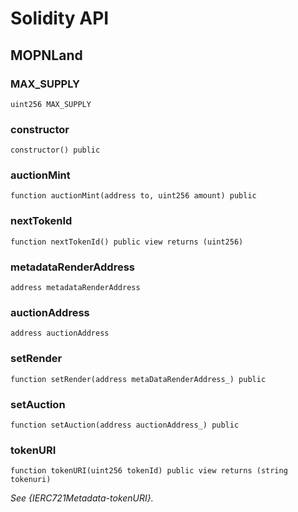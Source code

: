 # Solidity API

## MOPNLand

### MAX_SUPPLY

```solidity
uint256 MAX_SUPPLY
```

### constructor

```solidity
constructor() public
```

### auctionMint

```solidity
function auctionMint(address to, uint256 amount) public
```

### nextTokenId

```solidity
function nextTokenId() public view returns (uint256)
```

### metadataRenderAddress

```solidity
address metadataRenderAddress
```

### auctionAddress

```solidity
address auctionAddress
```

### setRender

```solidity
function setRender(address metaDataRenderAddress_) public
```

### setAuction

```solidity
function setAuction(address auctionAddress_) public
```

### tokenURI

```solidity
function tokenURI(uint256 tokenId) public view returns (string tokenuri)
```

_See {IERC721Metadata-tokenURI}._

